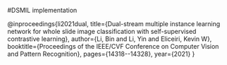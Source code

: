 #DSMIL implementation

@inproceedings{li2021dual,
  title={Dual-stream multiple instance learning network for whole slide image classification with self-supervised contrastive learning},
  author={Li, Bin and Li, Yin and Eliceiri, Kevin W},
  booktitle={Proceedings of the IEEE/CVF Conference on Computer Vision and Pattern Recognition},
  pages={14318--14328},
  year={2021}
}